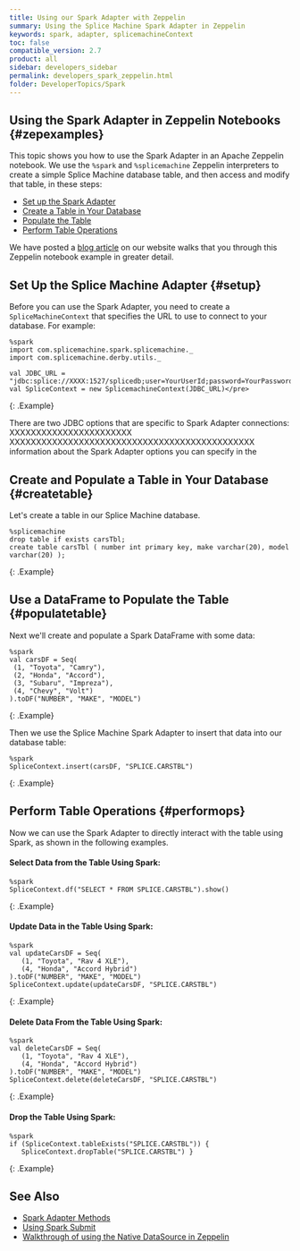 ```yaml
---
title: Using our Spark Adapter with Zeppelin
summary: Using the Splice Machine Spark Adapter in Zeppelin
keywords: spark, adapter, splicemachineContext
toc: false
compatible_version: 2.7
product: all
sidebar: developers_sidebar
permalink: developers_spark_zeppelin.html
folder: DeveloperTopics/Spark
---
```

<section>
<div class="TopicContent" data-swiftype-index="true" markdown="1">

# Using the Spark Adapter in Zeppelin Notebooks {#zepexamples}

This topic shows you how to use the Spark Adapter in an Apache Zeppelin notebook. We use the `%spark` and `%splicemachine` Zeppelin interpreters to create a simple Splice Machine database table, and then access and modify that table, in these steps:

* [Set up the Spark Adapter](#setup)
* [Create a Table in Your Database](#createtable)
* [Populate the Table](#populatetable)
* [Perform Table Operations](#performops)

We have posted a [blog article](https://www.splicemachine.com/the-splice-machine-native-spark-datasource) on our website walks that you through this Zeppelin notebook example in greater detail.

## Set Up the Splice Machine Adapter {#setup}

Before you can use the Spark Adapter, you need to create a `SpliceMachineContext` that specifies the URL to use to connect to your database. For example:

```
%spark
import com.splicemachine.spark.splicemachine._
import com.splicemachine.derby.utils._

val JDBC_URL = "jdbc:splice://XXXX:1527/splicedb;user=YourUserId;password=YourPassword"
val SpliceContext = new SplicemachineContext(JDBC_URL)</pre>
```
{: .Example}

There are two JDBC options that are specific to Spark Adapter connections:
XXXXXXXXXXXXXXXXXXXXXXX
 XXXXXXXXXXXXXXXXXXXXXXXXXXXXXXXXXXXXXXXXXXXXXX
  information about the Spark Adapter options you can specify in the

## Create and Populate a Table in Your Database {#createtable}

Let's create a table in our Splice Machine database.
```
%splicemachine
drop table if exists carsTbl;
create table carsTbl ( number int primary key, make varchar(20), model varchar(20) );
```
{: .Example}

## Use a DataFrame to Populate the Table {#populatetable}

Next we'll create and populate a Spark DataFrame with some data:
```
%spark
val carsDF = Seq(
 (1, "Toyota", "Camry"),
 (2, "Honda", "Accord"),
 (3, "Subaru", "Impreza"),
 (4, "Chevy", "Volt")
).toDF("NUMBER", "MAKE", "MODEL")
```
{: .Example}

Then we use the Splice Machine Spark Adapter to insert that data into our database table:
```
%spark
SpliceContext.insert(carsDF, "SPLICE.CARSTBL")
```
{: .Example}

## Perform Table Operations {#performops}

Now we can use the Spark Adapter to directly interact with the table using Spark, as shown in the following examples.

#### Select Data from the Table Using Spark:
```
%spark
SpliceContext.df("SELECT * FROM SPLICE.CARSTBL").show()
```
{: .Example}


#### Update Data in the Table Using Spark:
```
%spark
val updateCarsDF = Seq(
   (1, "Toyota", "Rav 4 XLE"),
   (4, "Honda", "Accord Hybrid")
).toDF("NUMBER", "MAKE", "MODEL")
SpliceContext.update(updateCarsDF, "SPLICE.CARSTBL")
```
{: .Example}

#### Delete Data From the Table Using Spark:
```
%spark
val deleteCarsDF = Seq(
   (1, "Toyota", "Rav 4 XLE"),
   (4, "Honda", "Accord Hybrid")
).toDF("NUMBER", "MAKE", "MODEL")
SpliceContext.delete(deleteCarsDF, "SPLICE.CARSTBL")
```
{: .Example}

#### Drop the Table Using Spark:
```
%spark
if (SpliceContext.tableExists("SPLICE.CARSTBL")) {
   SpliceContext.dropTable("SPLICE.CARSTBL") }
```
{: .Example}

## See Also
* [Spark Adapter Methods](developers_spark_methods.html)
* [Using Spark Submit](developers_spark_submit.html)
* [Walkthrough of using the Native DataSource in Zeppelin](https://www.splicemachine.com/the-splice-machine-native-spark-datasource)

</div>
</section>
